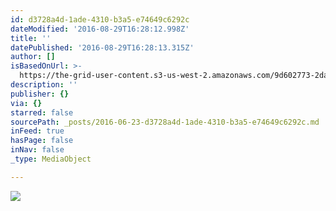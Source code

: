 ```yaml
---
id: d3728a4d-1ade-4310-b3a5-e74649c6292c
dateModified: '2016-08-29T16:28:12.998Z'
title: ''
datePublished: '2016-08-29T16:28:13.315Z'
author: []
isBasedOnUrl: >-
  https://the-grid-user-content.s3-us-west-2.amazonaws.com/9d602773-2dad-4286-bda1-c041b48b7083.jpg
description: ''
publisher: {}
via: {}
starred: false
sourcePath: _posts/2016-06-23-d3728a4d-1ade-4310-b3a5-e74649c6292c.md
inFeed: true
hasPage: false
inNav: false
_type: MediaObject

---
```

![](https://the-grid-user-content.s3-us-west-2.amazonaws.com/9d602773-2dad-4286-bda1-c041b48b7083.jpg)